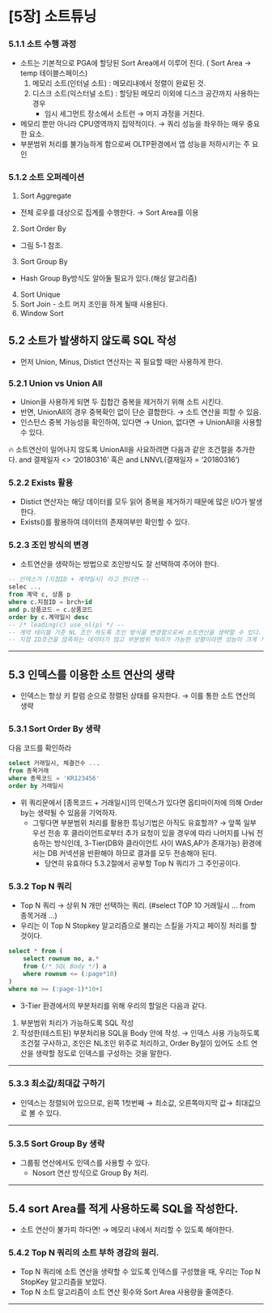 # [5장] 소트튜닝

### 5.1.1 소트 수행 과정

- 소트는 기본적으로 PGA에 할당된 Sort Area에서 이루어 진다. ( Sort Area → temp 테이블스페이스)
    1. 메모리 소트(인터널 소트) : 메모리내에서 정렬이 완료된 것.
    2. 디스크 소트(익스터널 소트) : 할당된 메모리 이외에 디스크 공간까지 사용하는 경우
        - 임시 세그먼트 장소에서 소트런 → 머지 과정을 거친다.
- 메모리 뿐만 아니라 CPU영역까지 집약적이다. → 쿼리 성능을 좌우하는 매우 중요한 요소.
- 부분범위 처리를 불가능하게 함으로써 OLTP환경에서 앱 성능을 저하시키는 주 요인

### 5.1.2 소트 오퍼레이션

1. Sort Aggregate
- 전체 로우를 대상으로 집계를 수행한다. → Sort Area를 이용
2. Sort Order By
- 그림 5-1 참조.
3. Sort Group By
- Hash Group By방식도 알아둘 필요가 있다.(해싱 알고리즘)
4. Sort Unique
5. Sort Join - 소트 머지 조인을 하게 될때 사용된다.
6. Window Sort

## **5.2 소트가 발생하지 않도록 SQL 작성**

- 먼저 Union, Minus, Distict 연산자는 꼭 필요할 때만 사용하게 한다.

### 5.2.1 Union vs Union All

- Union을 사용하게 되면 두 집합간 중복을 제거하기 위해 소트 시킨다.
- 반면, UnionAll의 경우 중복확인 없이 단순 결합한다. → 소트 연산을 피할 수 있음.
- 인스턴스 중복 가능성을 확인하여, 있다면 → Union, 없다면 → UnionAll을 사용할 수 있다.

<aside>
🔥 소트연산이 일어나지 않도록 UnionAll을 사요하려면 다음과 같은 조건절을 추가한다.
and 결제일자 <> ‘20180316’ 혹은 and LNNVL(결재일자 = ‘20180316’)

</aside>

### 5.2.2 Exists 활용

- Distict 연산자는 해당 데이터를 모두 읽어 중복을 제거하기 때문에 많은 I/O가 발생한다.
- Exists()를 활용하여 데이터의 존재여부만 확인할 수 있다.

### 5.2.3 조인 방식의 변경

- 소트연산을 생략하는 방법으로 조인방식도 잘 선택하여 주어야 한다.

```sql
-- 인덱스가 [지점ID + 계약일시] 라고 한다면 -- 
selec ...
from 계약 c, 상품 p
where c.지점ID = brch+id
and p.상품코드 = c.상품코드
order by c.계약일시 desc
-- /* leading(c) use_nl(p) */ --
-- 계약 테이블 기준 NL 조인 하도록 조인 방식을 변경함으로써 소트연산을 생략할 수 있다. --
-- 지점 ID조건을 많족하는 데이터가 많고 부분범위 처리가 가능한 상황이라면 성능이 크게 개선 -- 
```

---

## 5.3 인덱스를 이용한 소트 연산의 생략

- 인덱스는 항상 키 칼럼 순으로 정렬된 상태를 유지한다.  → 이를 통한 소트 연산의 생략

### 5.3.1 Sort Order By 생략

다음 코드를 확인하라

```sql
select 거래일시, 체결건수 ...
from 종목거래
where 종목코드 = 'KR123456'
order by 거래일시
```

- 위 쿼리문에서 [종목코드 + 거래일시]의 인덱스가 있다면 옵티마이저에 의해 Order by는 생략될 수 있음을 기억하자.
    - 그렇다면 부분범위 처리를 활용한 튜닝기법은 아직도 유효할까?
    → 앞쪽 일부 우선 전송 후 클라이언트로부터 추가 요청이 있을 경우에 따라 나머지를 나눠 전송하는 방식인데, 3-Tier(DB와 클라이언트 사이 WAS,AP가 존재가능) 환경에서는 DB 커넥션을 반환해야 하므로 결과를 모두 전송해야 된다.
        - 당연히 유효하다 5.3.2절에서 공부할 Top N 쿼리가 그 주인공이다.

### 5.3.2 Top N 쿼리

- Top N 쿼리 → 상위 N 개만 선택하는 쿼리. (#select TOP 10 거래일시 … from 종목거래 …)
- 우리는 이 Top N Stopkey 알고리즘으로 불리는 스킬을 가지고 페이징 처리를 할 것이다.

```sql
select * from (
	select rownum no, a.*
	from (/* SQL Body */) a
	where rownum <= (:page*10)
)
where no >= (:page-1)*10+1
```

- 3-Tier 환경에서의 부분처리를 위해 우리의 할일은 다음과 같다.
1. 부분범위 처리가 가능하도록 SQL 작성
2. 작성한(테스트된) 부분처리용 SQL을 Body 안에 작성.
→ 인덱스 사용 가능하도록 조건절 구사하고, 조인은 NL조인 위주로 처리하고, Order By절이 있어도 소트 연산을 생략할 정도로 인덱스를 구성하는 것을 말한다.

---

### 5.3.3 최소값/최대값 구하기

- 인덱스는 정렬되어 있으므로, 왼쪽 1첫번째 → 최소값, 오른쪽마지막 값→ 최대값으로 볼 수 있다.

---

### 5.3.5 Sort Group By 생략

- 그룹핑 연산에서도 인덱스를 사용할 수 있다.
    - Nosort 연산 방식으로 Group By 처리.

---

## 5.4 sort Area를 적게 사용하도록 SQL을 작성한다.

- 소트 연산이 불가피 하다면! → 메모리 내에서 처리할 수 있도록 해야한다.

### 5.4.2  Top N  쿼리의 소트 부하 경감의 원리.

- Top N 쿼리에 소트 연산을 생략할 수 있도록 인덱스를 구성했을 때, 우리는 Top N StopKey 알고리즘을 보았다.
- Top N 소트 알고리즘이 소트 연산 횟수와 Sort Area 사용량을 줄여준다.

---